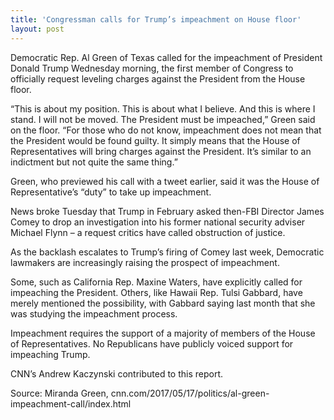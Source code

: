 ```yaml
---
title: 'Congressman calls for Trump’s impeachment on House floor'
layout: post
---
```


Democratic Rep. Al Green of Texas called for the impeachment of President Donald Trump Wednesday morning, the first member of Congress to officially request leveling charges against the President from the House floor.

“This is about my position. This is about what I believe. And this is where I stand. I will not be moved. The President must be impeached,” Green said on the floor. “For those who do not know, impeachment does not mean that the President would be found guilty. It simply means that the House of Representatives will bring charges against the President. It’s similar to an indictment but not quite the same thing.”

Green, who previewed his call with a tweet earlier, said it was the House of Representative’s “duty” to take up impeachment.

News broke Tuesday that Trump in February asked then-FBI Director James Comey to drop an investigation into his former national security adviser Michael Flynn – a request critics have called obstruction of justice.

As the backlash escalates to Trump’s firing of Comey last week, Democratic lawmakers are increasingly raising the prospect of impeachment.

Some, such as California Rep. Maxine Waters, have explicitly called for impeaching the President. Others, like Hawaii Rep. Tulsi Gabbard, have merely mentioned the possibility, with Gabbard saying last month that she was studying the impeachment process.

Impeachment requires the support of a majority of members of the House of Representatives. No Republicans have publicly voiced support for impeaching Trump.

CNN’s Andrew Kaczynski contributed to this report.

Source: Miranda Green, cnn.com/2017/05/17/politics/al-green-impeachment-call/index.html